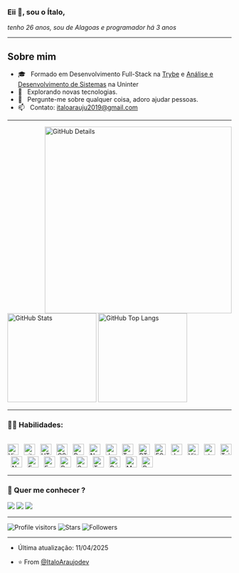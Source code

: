 ### Eii :wave:, sou o <b>Ítalo</b>,
</div>
<div align="justify">
<i>tenho 26 anos, sou de Alagoas e programador há 3 anos </i>
</div>

-----

## Sobre mim

- :mortar_board: &nbsp; Formado em Desenvolvimento Full-Stack na <a href="https://www.betrybe.com/" target="_black">Trybe</a> e <a href="https://www.uninter.com/" target="_black">Análise e Desenvolvimento de Sistemas</a> na Uninter
- :thinking: &nbsp; Explorando novas tecnologias.
- :speech_balloon: &nbsp; Pergunte-me sobre qualquer coisa, adoro ajudar pessoas.
- :mailbox: &nbsp; Contato: italoarauju2019@gmail.com

-----

<div>
<img align="right" alt="GitHub Details" width="420px" src="http://github-profile-summary-cards.vercel.app/api/cards/profile-details?username=ItaloAraujodev&theme=github_dark"/>
<img alt="GitHub Stats" width="200px" src="http://github-profile-summary-cards.vercel.app/api/cards/stats?username=ItaloAraujodev&theme=github_dark"/>
<img alt="GitHub Top Langs" width="200px" src="http://github-profile-summary-cards.vercel.app/api/cards/repos-per-language?username=ItaloAraujodev&theme=github_dark"/>
</div>

-----

### :man_technologist: Habilidades:
  
<br />
<div align="left">
<img src="https://img.shields.io/badge/VS%20Code-282C34?logo=visual-studio-code&logoColor=007ACC" alt="Visual Studio Code logo" title="Visual Studio Code" height="25" />
&nbsp;
<img src="https://img.shields.io/badge/git-282C34?logo=git&logoColor=F05032" alt="git logo" title="git" height="25" />
&nbsp;
<img src="https://img.shields.io/badge/HTML5-282C34?logo=html5&logoColor=E34F26" alt="HTML5 logo" title="HTML5" height="25" />
&nbsp;
<img src="https://img.shields.io/badge/CSS3-282C34?logo=css3&logoColor=1572B6" alt="CSS3 logo" title="CSS3" height="25" />
&nbsp;
<img src="https://img.shields.io/badge/React-282C34?logo=react&logoColor=52B0E7" alt="React logo" title="React" height="25" />
&nbsp;
<img src="https://img.shields.io/badge/Next.js-282C34?logo=Next.js&logoColor=52B0E7" alt="Next.js logo" title="Next.js" height="25" />
&nbsp;
<img src="https://img.shields.io/badge/JavaScript-282C34?logo=javascript&logoColor=F7DF1E" alt="JavaScript logo" title="JavaScript" height="25" />
&nbsp;
<img src="https://img.shields.io/badge/TypeScript-282C34?logo=typescript&logoColor=3178C6" alt="TypeScript logo" title="TypeScript" height="25" />
&nbsp;
<img src="https://img.shields.io/badge/RTL-282C34?logo=RTL&logoColor=4169E1" alt="RTL logo" title="RTL" height="25" />
&nbsp;
<img src="https://img.shields.io/badge/ESLint-282C34?logo=eslint&logoColor=4B32C3" alt="ESLint logo" title="ESLint" height="25" />
&nbsp;
<img src="https://img.shields.io/badge/Jest-282C34?logo=jest&logoColor=C21325" alt="Jest logo" title="Jest" height="25" />
&nbsp;
<img src="https://img.shields.io/badge/Vitest-282C34?logo=vitest&logoColor=52B0E7" alt="Vitest logo" title="Vitest" height="25" />
&nbsp;
<img src="https://img.shields.io/static/v1?label=&message=styled-components&color=282C34&logo=styled-components&logoColor=DB7093" alt="styled-components logo" title="styled-components" height="25" />
&nbsp;
<img src="https://img.shields.io/badge/Tailwind%20CSS-282C34?logo=tailwind-css&logoColor=38B2AC" alt="Tailwind CSS logo" title="Tailwind CSS" height="25" />
&nbsp;
<img src="https://img.shields.io/badge/Node.js-282C34?logo=node.js&logoColor=339933" alt="Node.js logo" title="Node.js" height="25" />
&nbsp;
<img src="https://img.shields.io/badge/Express-282C34?logo=express&logoColor=FFFFFF" alt="Express.js logo" title="Express.js" height="25" />
&nbsp;
<img src="https://img.shields.io/badge/Fastify-282C34?logo=Fastify&logoColor=52B0E7" alt="Fastify logo" title="Fastify" height="25" />
&nbsp;
<img src="https://img.shields.io/badge/Python-282C34?logo=Python&logoColor=3776AB" alt="Python logo" title="Python" height="25" />
&nbsp;
<img src="https://img.shields.io/badge/Sequelize-282C34?logo=Sequelize&logoColor=52B0E7" alt="Sequelize logo" title="Sequelize" height="25" />
&nbsp;
<img src="https://img.shields.io/badge/TypeORM-282C34?logo=TypeORM&logoColor=52B0E7" alt="TypeORM logo" title="TypeORM" height="25" />
&nbsp;
<img src="https://img.shields.io/badge/PrismaORM-282C34?logo=prisma&logoColor=52B0E7" alt="PrismaORM logo" title="PrismaORM" height="25" />
&nbsp;
<img src="https://img.shields.io/badge/MongoDB-282C34?logo=mongodb&logoColor=47A248" alt="MongoDB logo" title="MongoDB" height="25" />
&nbsp;
<img src="https://img.shields.io/badge/PostgreSQL-282C34?logo=PostgreSQL&logoColor=4169E1" alt="PostgreSQL logo" title="PostgreSQL" height="25" />
  
</div>
  
-----
 
### :speech_balloon: Quer me conhecer ?
<div> 
  <a href="https://www.instagram.com/italoaraujodev/" target="_blank"><img src="https://img.shields.io/badge/-Instagram-%23E4405F?style=for-the-badge&logo=instagram&logoColor=white" target="_blank"></a> 
  <a href="https://www.linkedin.com/in/italoaraujodev/" target="_blank"><img src="https://img.shields.io/badge/-LinkedIn-%230077B5?style=for-the-badge&logo=linkedin&logoColor=white" target="_blank"></a> 
<a href="https://discord.gg/R4nn2aR9U2" target="_blank"><img src="https://img.shields.io/badge/-Discord-%230077B5?style=for-the-badge&logo=Discord&logoColor=white" target="_blank"></a> 
 
-----

<div>  
<img alt="Profile visitors" src="https://komarev.com/ghpvc/?username=ItaloAraujodev"/>
<img alt="Stars" src="https://img.shields.io/github/stars/ItaloAraujodev?style=social"/>
<img alt="Followers" src="https://img.shields.io/github/followers/ItaloAraujodev?style=social"/>
</div>
  
-----
 
- Última atualização: 11/04/2025
  
- ⭐️ From [@ItaloAraujodev](https://github.com/ItaloAraujodev)
 
</div>
